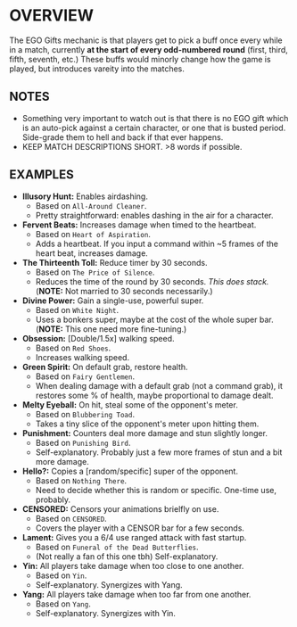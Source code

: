 
# OVERVIEW

The EGO Gifts mechanic is that players get to pick a buff once every while in a match, currently **at the start of every odd-numbered round** (first, third, fifth, seventh, etc.) These buffs would minorly change how the game is played, but introduces vareity into the matches. 

## NOTES
- Something very important to watch out is that there is no EGO gift which is an auto-pick against a certain character, or one that is busted period. Side-grade them to hell and back if that ever happens.
- KEEP MATCH DESCRIPTIONS SHORT. >8 words if possible.

## EXAMPLES

- **Illusory Hunt:** Enables airdashing.
  - Based on `All-Around Cleaner`.
  - Pretty straightforward: enables dashing in the air for a character.
- **Fervent Beats:** Increases damage when timed to the heartbeat.
  - Based on `Heart of Aspiration`.
  - Adds a heartbeat. If you input a command within ~5 frames of the heart beat, increases damage.
- **The Thirteenth Toll:** Reduce timer by 30 seconds.
  - Based on `The Price of Silence`.
  - Reduces the time of the round by 30 seconds. *This does stack.* (**NOTE:** Not married to 30 seconds necessarily.)
- **Divine Power:** Gain a single-use, powerful super.
  - Based on `White Night`.
  - Uses a bonkers super, maybe at the cost of the whole super bar. (**NOTE:** This one need more fine-tuning.)
- **Obsession:** [Double/1.5x] walking speed.
  - Based on `Red Shoes`.
  - Increases walking speed.
- **Green Spirit:** On default grab, restore health.
  - Based on `Fairy Gentlemen`.
  - When dealing damage with a default grab (not a command grab), it restores some % of health, maybe proportional to damage dealt.
- **Melty Eyeball:** On hit, steal some of the opponent's meter.
  - Based on `Blubbering Toad`.
  - Takes a tiny slice of the opponent's meter upon hitting them.
- **Punishment:** Counters deal more damage and stun slightly longer.
  - Based on `Punishing Bird`.
  - Self-explanatory. Probably just a few more frames of stun and a bit more damage.
- **Hello?:** Copies a [random/specific] super of the opponent.
  - Based on `Nothing There`.
  - Need to decide whether this is random or specific. One-time use, probably.
- **CENSORED:** Censors your animations brielfly on use.
  - Based on `CENSORED`.
  - Covers the player with a CENSOR bar for a few seconds.
- **Lament:** Gives you a 6/4 use ranged attack with fast startup.
  - Based on `Funeral of the Dead Butterflies`.
  - (Not really a fan of this one tbh) Self-explanatory.
- **Yin:** All players take damage when too close to one another.
  - Based on `Yin`.
  - Self-explanatory. Synergizes with Yang.
- **Yang:** All players take damage when too far from one another.
  - Based on `Yang`.
  - Self-explanatory. Synergizes with Yin.
